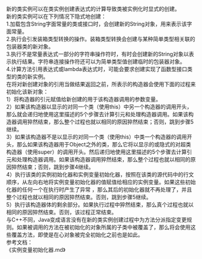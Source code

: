 新的类实例可以在类实例创建表达式的计算导致类被实例化时显式的创建。</br>
新的类实例可以在下列情况下隐式地创建：</br>
1.加载包含String字面常量的类或接口时，会创建新的String对象，用来表示该字面常量。</br>
2.执行会引发装箱类型转换的操作。装箱类型转换会创建与某种简单类型相关联的包装器类的新对象。</br>
3.执行不是常量表达式一部分的字符串操作符时，有时会创建新的String对象以表示执行结果。字符串连接操作符还可以为简单类型值创建临时的包装器对象。</br>
4.计算方法引用表达式或lambda表达式时，可能会要求创建实现了函数型接口类型的类的新实例。</br>
在将对新创建对象的引用当做结果返回之前，所表示的构造器会使用下面的过程来初始化该新对象：</br>
1）将构造器的引元赋值给新创建的用于该构造器调用的参数变量。</br>
2）如果该构造器以显示的对同一个类（使用this）中另一个构造器的调用开头，那么就会递归地使用这里描述的5个步骤去计算引元和处理构造器调用。如果该构造器调用猝然结束，那么整个过程也就以相同的原因猝然结束；否则，跳到步骤5继续。</br>
3）如果该构造器不是以显示的对同一个类（使用this）中类一个构造器的调用开头，那么如果该构造器用于Object之外的类，那么它将以显示的或隐式的对超类构造器（使用super）的调用开头。然后递归地使用这里描述的5个步骤去计算引元和处理构造器调用。如果该构造器调用猝然结束，那么整个过程也就以相同的原因猝然结束；否则，跳到步骤4继续。   
4）执行该类的实例初始化器和实例变量初始化器，按照在该类的源代码中的行文顺序，从左向右地将实例变量初始化器的值赋值给相应的实例变量。如果这些初始化器的任何一个在执行时产生了异常 ，那么其后的初始化器就不再处理了，并且整个过程也就以相同的原因猝然结束。否则，跳到步骤5继续。</br>
5）执行该构造器体的剩余部分。如果执行过程中猝然结束，那么真个过程也就以相同的原因猝然结束。否则，该过程正常结束。</br>
与C++不同，Java变成语言没有在新的类实例创建过程中为方法分派指定变更规则。如果被调用的方法在被初始化的对象所属的子类中被覆盖了，那么将会使用这些覆盖方法，即使是在心对象被完全初始化之前也是如此。      
参考文档：         
《实例变量初始化器.md》
